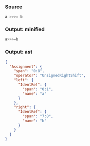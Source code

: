 ### Source
```js parse:expr
a >>>= b
```

### Output: minified
```js
a>>>=b
```

### Output: ast
```json
{
  "Assignment": {
    "span": "0:8",
    "operator": "UnsignedRightShift",
    "left": {
      "IdentRef": {
        "span": "0:1",
        "name": "a"
      }
    },
    "right": {
      "IdentRef": {
        "span": "7:8",
        "name": "b"
      }
    }
  }
}
```
